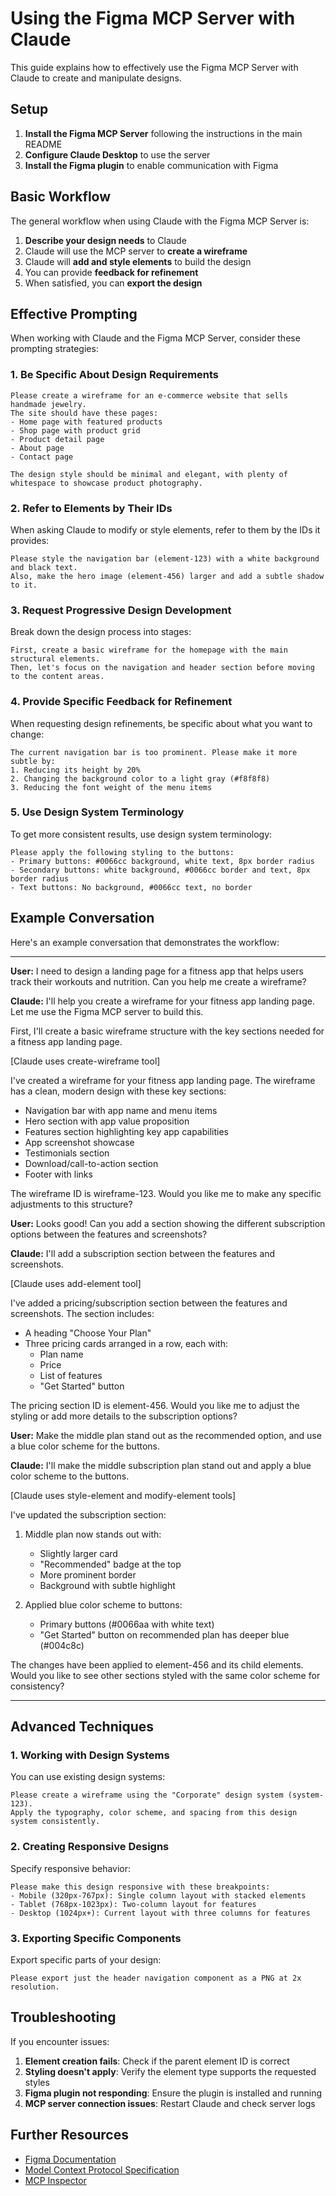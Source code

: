 # Using the Figma MCP Server with Claude

This guide explains how to effectively use the Figma MCP Server with Claude to create and manipulate designs.

## Setup

1. **Install the Figma MCP Server** following the instructions in the main README
2. **Configure Claude Desktop** to use the server
3. **Install the Figma plugin** to enable communication with Figma

## Basic Workflow

The general workflow when using Claude with the Figma MCP Server is:

1. **Describe your design needs** to Claude
2. Claude will use the MCP server to **create a wireframe**
3. Claude will **add and style elements** to build the design
4. You can provide **feedback for refinement**
5. When satisfied, you can **export the design**

## Effective Prompting

When working with Claude and the Figma MCP Server, consider these prompting strategies:

### 1. Be Specific About Design Requirements

```
Please create a wireframe for an e-commerce website that sells handmade jewelry.
The site should have these pages:
- Home page with featured products
- Shop page with product grid
- Product detail page
- About page
- Contact page

The design style should be minimal and elegant, with plenty of whitespace to showcase product photography.
```

### 2. Refer to Elements by Their IDs

When asking Claude to modify or style elements, refer to them by the IDs it provides:

```
Please style the navigation bar (element-123) with a white background and black text.
Also, make the hero image (element-456) larger and add a subtle shadow to it.
```

### 3. Request Progressive Design Development

Break down the design process into stages:

```
First, create a basic wireframe for the homepage with the main structural elements.
Then, let's focus on the navigation and header section before moving to the content areas.
```

### 4. Provide Specific Feedback for Refinement

When requesting design refinements, be specific about what you want to change:

```
The current navigation bar is too prominent. Please make it more subtle by:
1. Reducing its height by 20%
2. Changing the background color to a light gray (#f8f8f8)
3. Reducing the font weight of the menu items
```

### 5. Use Design System Terminology

To get more consistent results, use design system terminology:

```
Please apply the following styling to the buttons:
- Primary buttons: #0066cc background, white text, 8px border radius
- Secondary buttons: white background, #0066cc border and text, 8px border radius
- Text buttons: No background, #0066cc text, no border
```

## Example Conversation

Here's an example conversation that demonstrates the workflow:

---

**User:** I need to design a landing page for a fitness app that helps users track their workouts and nutrition. Can you help me create a wireframe?

**Claude:** I'll help you create a wireframe for your fitness app landing page. Let me use the Figma MCP server to build this.

First, I'll create a basic wireframe structure with the key sections needed for a fitness app landing page.

[Claude uses create-wireframe tool]

I've created a wireframe for your fitness app landing page. The wireframe has a clean, modern design with these key sections:
- Navigation bar with app name and menu items
- Hero section with app value proposition
- Features section highlighting key app capabilities
- App screenshot showcase
- Testimonials section
- Download/call-to-action section
- Footer with links

The wireframe ID is wireframe-123. Would you like me to make any specific adjustments to this structure?

**User:** Looks good! Can you add a section showing the different subscription options between the features and screenshots?

**Claude:** I'll add a subscription section between the features and screenshots.

[Claude uses add-element tool]

I've added a pricing/subscription section between the features and screenshots. The section includes:
- A heading "Choose Your Plan"
- Three pricing cards arranged in a row, each with:
  - Plan name
  - Price
  - List of features
  - "Get Started" button

The pricing section ID is element-456. Would you like me to adjust the styling or add more details to the subscription options?

**User:** Make the middle plan stand out as the recommended option, and use a blue color scheme for the buttons.

**Claude:** I'll make the middle subscription plan stand out and apply a blue color scheme to the buttons.

[Claude uses style-element and modify-element tools]

I've updated the subscription section:
1. Middle plan now stands out with:
   - Slightly larger card
   - "Recommended" badge at the top
   - More prominent border
   - Background with subtle highlight

2. Applied blue color scheme to buttons:
   - Primary buttons (#0066aa with white text)
   - "Get Started" button on recommended plan has deeper blue (#004c8c)

The changes have been applied to element-456 and its child elements. Would you like to see other sections styled with the same color scheme for consistency?

---

## Advanced Techniques

### 1. Working with Design Systems

You can use existing design systems:

```
Please create a wireframe using the "Corporate" design system (system-123).
Apply the typography, color scheme, and spacing from this design system consistently.
```

### 2. Creating Responsive Designs

Specify responsive behavior:

```
Please make this design responsive with these breakpoints:
- Mobile (320px-767px): Single column layout with stacked elements
- Tablet (768px-1023px): Two-column layout for features
- Desktop (1024px+): Current layout with three columns for features
```

### 3. Exporting Specific Components

Export specific parts of your design:

```
Please export just the header navigation component as a PNG at 2x resolution.
```

## Troubleshooting

If you encounter issues:

1. **Element creation fails**: Check if the parent element ID is correct
2. **Styling doesn't apply**: Verify the element type supports the requested styles
3. **Figma plugin not responding**: Ensure the plugin is installed and running
4. **MCP server connection issues**: Restart Claude and check server logs

## Further Resources

- [Figma Documentation](https://help.figma.com)
- [Model Context Protocol Specification](https://spec.modelcontextprotocol.io)
- [MCP Inspector](https://github.com/modelcontextprotocol/inspector) 